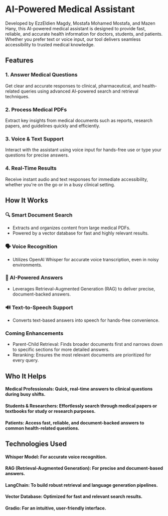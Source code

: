 # AI-Powered Medical Assistant
Developed by EzzEldien Magdy, Mostafa Mohamed Mostafa, and Mazen Hany, this AI-powered medical assistant is designed to provide fast, reliable, and accurate health information for doctors, students, and patients. Whether you prefer text or voice input, our tool delivers seamless accessibility to trusted medical knowledge.

## Features
### 1. Answer Medical Questions
Get clear and accurate responses to clinical, pharmaceutical, and health-related queries using advanced AI-powered search and retrieval techniques.

### 2. Process Medical PDFs
Extract key insights from medical documents such as reports, research papers, and guidelines quickly and efficiently.

### 3. Voice & Text Support
Interact with the assistant using voice input for hands-free use or type your questions for precise answers.

### 4. Real-Time Results
Receive instant audio and text responses for immediate accessibility, whether you're on the go or in a busy clinical setting.

## How It Works
### 🔍 Smart Document Search
- Extracts and organizes content from large medical PDFs.
- Powered by a vector database for fast and highly relevant results.
### 🗣 Voice Recognition
- Utilizes OpenAI Whisper for accurate voice transcription, even in noisy environments.
### 🤖 AI-Powered Answers
- Leverages Retrieval-Augmented Generation (RAG) to deliver precise, document-backed answers.
### 🔊 Text-to-Speech Support
- Converts text-based answers into speech for hands-free convenience.
### Coming Enhancements
- Parent-Child Retrieval: Finds broader documents first and narrows down to specific sections for more detailed answers.
- Reranking: Ensures the most relevant documents are prioritized for every query.
## Who It Helps
#### Medical Professionals: Quick, real-time answers to clinical questions during busy shifts.
#### Students & Researchers: Effortlessly search through medical papers or textbooks for study or research purposes.
#### Patients: Access fast, reliable, and document-backed answers to common health-related questions.
## Technologies Used
#### Whisper Model: For accurate voice recognition.
#### RAG (Retrieval-Augmented Generation): For precise and document-based answers.
#### LangChain: To build robust retrieval and language generation pipelines.
#### Vector Database: Optimized for fast and relevant search results.
#### Gradio: For an intuitive, user-friendly interface.

